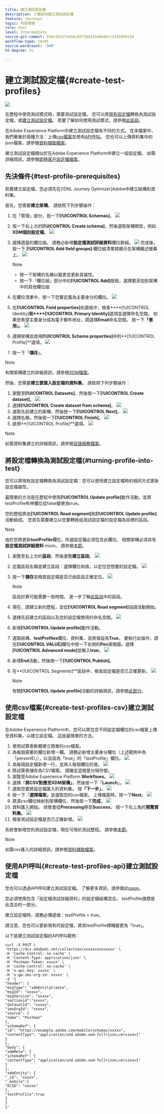 ```yaml
---
title: 建立測試設定檔
description: 了解如何建立測試設定檔
feature: Journeys
topic: 內容管理
role: User
level: Intermediate
source-git-commit: b58c5b527e594c03f3b415549e6b7cd15b050139
workflow-type: tm+mt
source-wordcount: '949'
ht-degree: 2%

---
```


# 建立測試設定檔{#create-test-profiles}

![](../assets/do-not-localize/badge.png)

在歷程中使用測試模式時，需要測試設定檔。 您可以將[現有設定檔](../building-journeys/creating-test-profiles.md#turning-profile-into-test)轉換為測試設定檔，或[建立測試設定檔](../building-journeys/creating-test-profiles.md#create-test-profiles-csv)。 若要了解如何使用測試模式，請參閱[此區段](../building-journeys/testing-the-journey.md)。

在Adobe Experience Platform中建立測試設定檔有不同的方式。 在本檔案中，我們著重於兩種方法：上傳[csv檔案](../building-journeys/creating-test-profiles.md#create-test-profiles-csv)並使用[API呼叫](../building-journeys/creating-test-profiles.md#create-test-profiles-api)。 您也可以上傳資料集中的json檔案，請參閱[資料擷取檔案](https://experienceleague.adobe.com/docs/experience-platform/ingestion/tutorials/ingest-batch-data.html#add-data-to-dataset)。

建立測試設定檔類似於在Adobe Experience Platform中建立一般設定檔。 如需詳細資訊，請參閱[即時客戶設定檔檔案](https://experienceleague.adobe.com/docs/experience-platform/profile/home.html)。

## 先決條件{#test-profile-prerequisites}

若要建立設定檔，您必須先在[!DNL Journey Optimizer]Adobe中建立結構和資料集。

首先，您需要&#x200B;**建立架構**。 請依照下列步驟操作：

1. 在「管理」部分，按一下&#x200B;**[!UICONTROL Schemas]**。
   ![](../assets/test-profiles-0.png)
1. 按一下右上方的&#x200B;**[!UICONTROL Create schema]**，然後選取架構類型，例如&#x200B;**XDM個別設定檔**。
   ![](../assets/test-profiles-1.png)
1. 選擇適當的欄位組。 請務必新增&#x200B;**設定檔測試詳細資料**欄位群組。
   ![](../assets/test-profiles-1-ter.png)
完成後，按一下 **[!UICONTROL Add field groups]**:欄位組清單將顯示在架構概述螢幕上。
   ![](../assets/test-profiles-2.png)

   >[!NOTE]
   >
   >* 按一下架構的名稱以變更並更新其屬性。
      >
      >
   * 按一下「欄位組」部分中的&#x200B;**[!UICONTROL Add]**&#x200B;按鈕，選擇要添加到架構中的其他欄位組


1. 在欄位清單中，按一下您要定義為主要身分的欄位。
   ![](../assets/test-profiles-3.png)
1. 在&#x200B;**[!UICONTROL Field properties]**&#x200B;右面板中，檢查****[!UICONTROL Identity]**&#x200B;和****[!UICONTROL Primary Identity]**&#x200B;選項並選擇命名空間。 如果您希望主要身分成為電子郵件地址，請選擇&#x200B;**Email**&#x200B;命名空間。 按一下&#x200B;**「套用」**。
   ![](../assets/test-profiles-4.png)
1. 選擇架構並啟用&#x200B;**[!UICONTROL Schema properties]**&#x200B;中的&#x200B;**[!UICONTROL Profile]**選項。
   ![](../assets/test-profiles-5.png)
1. 按一下「**儲存**」。

>[!NOTE]
>
>有關架構建立的詳細資訊，請參閱[XDM檔案](https://experienceleague.adobe.com/docs/experience-platform/xdm/ui/resources/schemas.html#prerequisites)。

然後，您需要&#x200B;**建立要匯入設定檔的資料集**。 請依照下列步驟操作：

1. 瀏覽至&#x200B;**[!UICONTROL Datasets]**，然後按一下&#x200B;**[!UICONTROL Create dataset]**。
   ![](../assets/test-profiles-6.png)
1. 選擇&#x200B;**[!UICONTROL Create dataset from schema]**。
   ![](../assets/test-profiles-7.png)
1. 選取先前建立的架構，然後按一下&#x200B;**[!UICONTROL Next]**。
   ![](../assets/test-profiles-8.png)
1. 選擇名稱，然後按一下&#x200B;**[!UICONTROL Finish]**。
   ![](../assets/test-profiles-9.png)
1. 啟用&#x200B;**[!UICONTROL Profile]**選項。
   ![](../assets/test-profiles-10.png)

>[!NOTE]
>
> 如需資料集建立的詳細資訊，請參閱[目錄服務檔案](https://experienceleague.adobe.com/docs/experience-platform/catalog/datasets/user-guide.html#getting-started)。

## 將設定檔轉換為測試設定檔{#turning-profile-into-test}

您可以將現有設定檔轉換為測試設定檔：您可以使用建立設定檔時的相同方式更新設定檔屬性。

最簡單的方法是在歷程中使用&#x200B;**[!UICONTROL Update profile]**&#x200B;動作活動，並將testProfile布林欄位從false變更為true。

您的歷程將由&#x200B;**[!UICONTROL Read segment]**&#x200B;和&#x200B;**[!UICONTROL Update profile]**&#x200B;活動組成。 您首先需要建立以您要轉換成測試設定檔的設定檔為目標的區段。

>[!NOTE]
>
> 由於您將更新&#x200B;**testProfile**&#x200B;欄位，所選設定檔必須包含此欄位。 相關架構必須具有&#x200B;**設定檔測試詳細資料** mixin。 請參閱[本節](../building-journeys/creating-test-profiles.md#test-profiles-prerequisites)。

1. 瀏覽至右上方的&#x200B;**區段**，然後瀏覽&#x200B;**建立區段**。
   ![](../assets/test-profiles-22.png)
1. 定義區段名稱並建立區段：選擇欄位和值，以定位您想要的設定檔。
   ![](../assets/test-profiles-23.png)
1. 按一下&#x200B;**儲存**並檢查設定檔是否已由區段正確定位。
   ![](../assets/test-profiles-24.png)

   >[!NOTE]
   >
   > 區段計算可能需要一些時間。 進一步了解[此區段](../segment/about-segments.md)中的區段。

1. 現在，請建立新的歷程，並從&#x200B;**[!UICONTROL Read segment]**&#x200B;協調活動開始。
1. 選擇先前建立的區段以及您的設定檔使用的命名空間。
   ![](../assets/test-profiles-25.png)
1. 新增&#x200B;**[!UICONTROL Update profile]**&#x200B;動作活動。
1. 選取結構、**testProfiles**&#x200B;欄位、資料集，並將值設為&#x200B;**True**。 要執行此操作，請在&#x200B;**[!UICONTROL VALUE]**&#x200B;欄位中按一下右側的&#x200B;**Pen**&#x200B;表徵圖，選擇&#x200B;**[!UICONTROL Advanced mode]**&#x200B;並輸入&#x200B;**true**。
   ![](../assets/test-profiles-26.png)
1. 新增&#x200B;**End**&#x200B;活動，然後按一下&#x200B;**[!UICONTROL Publish]**。
1. 在&#x200B;**[!UICONTROL Segments]**區段中，檢查設定檔是否已正確更新。
   ![](../assets/test-profiles-28.png)

   >[!NOTE]
   >
   > 有關&#x200B;**[!UICONTROL Update profile]**&#x200B;活動的詳細資訊，請參閱[此部分](../building-journeys/update-profiles.md)。

## 使用csv檔案{#create-test-profiles-csv}建立測試設定檔

在Adobe Experience Platform中，您可以將包含不同設定檔欄位的csv檔案上傳至資料集，以建立設定檔。 這是最簡單的方法。

1. 使用試算表軟體建立簡單的csv檔案。
1. 為每個需要的欄位新增一欄。 請務必新增主要身分欄位（上述範例中為「personID」），以及設為「true」的「testProfile」欄位。
   ![](../assets/test-profiles-11.png)
1. 為每個設定檔新增一行，並填入每個欄位的值。
   ![](../assets/test-profiles-12.png)
1. 將試算表儲存為CSV檔案。 請確定逗號是分隔符號。
1. 瀏覽至Adobe Experience Platform **Workflows**。
   ![](../assets/test-profiles-14.png)
1. 選擇「**將CSV對應至XDM架構」**，然後按一下「**Launch**」。
   ![](../assets/test-profiles-16.png)
1. 選取您要將設定檔匯入的資料集。 按&#x200B;**「下一步」**。
   ![](../assets/test-profiles-17.png)
1. 按一下「**選擇檔案**」並選取您的csv檔案。 上傳檔案時，按一下&#x200B;**Next**。
   ![](../assets/test-profiles-18.png)
1. 將源csv欄位映射到架構欄位，然後按一下&#x200B;**完成**。
   ![](../assets/test-profiles-19.png)
1. 資料匯入開始。 狀態會從&#x200B;**Processing**&#x200B;移至&#x200B;**Success**。 按一下右上角的&#x200B;**預覽資料集**。
   ![](../assets/test-profiles-20.png)
1. 檢查測試設定檔是否已正確新增。
   ![](../assets/test-profiles-21.png)

系統會新增您的測試設定檔，現在可用於測試歷程。 請參閱[本節](../building-journeys/testing-the-journey.md)。
>[!NOTE]
>
> 如需csv匯入的詳細資訊，請參閱[資料擷取檔案](https://experienceleague.adobe.com/docs/experience-platform/ingestion/tutorials/map-a-csv-file.html#tutorials)。

## 使用API呼叫{#create-test-profiles-api}建立測試設定檔

您也可以透過API呼叫建立測試設定檔。 了解更多資訊，請參閱此[page](https://experienceleague.adobe.com/docs/experience-platform/profile/home.html)。

您必須使用包含「設定檔測試詳細資料」的設定檔結構混合。 testProfile旗標是此混合的一部分。

建立設定檔時，請務必傳遞值：testProfile = true。

請注意，您也可以更新現有的設定檔，將其testProfile標幟變更為「true」。

以下是建立測試設定檔的API呼叫範例：

```
curl -X POST \
'https://dcs.adobedc.net/collection/xxxxxxxxxxxxxx' \
-H 'Cache-Control: no-cache' \
-H 'Content-Type: application/json' \
-H 'Postman-Token: xxxxx' \
-H 'cache-control: no-cache' \
-H 'x-api-key: xxxxx' \
-H 'x-gw-ims-org-id: xxxxx' \
-d '{
"header": {
"msgType": "xdmEntityCreate",
"msgId": "xxxxx",
"msgVersion": "xxxxx",
"xactionid":"xxxxx",
"datasetId": "xxxxx",
"imsOrgId": "xxxxx",
"source": {
"name": "Postman"
},
"schemaRef": {
"id": "https://example.adobe.com/mobile/schemas/xxxxx",
"contentType": "application/vnd.adobe.xed-full+json;version=1"
}
},
"body": {
"xdmMeta": {
"schemaRef": {
"contentType": "application/vnd.adobe.xed-full+json;version=1"
}
},
"xdmEntity": {
"_id": "xxxxx",
"_mobile":{
"ECID": "xxxxx"
},
"testProfile":true
}
}
}'
```
